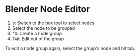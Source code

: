 # Blender Node Editor

1. `b`: Switch to the box tool to select nodes
2. Select the node to be grouped
3. `^G`: Create a node group
4. `TAB`: Edit out of the group

To edit a node group again, select the group's node and hit tab.
